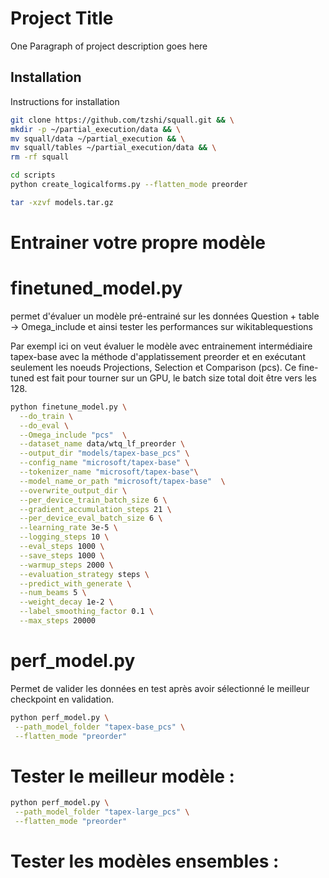 

# Project Title

One Paragraph of project description goes here

## Installation
Instructions for installation


```bash
git clone https://github.com/tzshi/squall.git && \
mkdir -p ~/partial_execution/data && \
mv squall/data ~/partial_execution && \
mv squall/tables ~/partial_execution/data && \
rm -rf squall
```

```bash
cd scripts
python create_logicalforms.py --flatten_mode preorder
```

```bash
tar -xzvf models.tar.gz
```

# Entrainer votre propre modèle

# finetuned_model.py
permet d'évaluer un modèle pré-entrainé sur les données Question + table -> Omega_include et ainsi tester les performances sur wikitablequestions

Par exempl ici on veut évaluer le modèle avec entrainement intermédiaire tapex-base avec la méthode d'applatissement preorder et en exécutant seulement les noeuds Projections, Selection et Comparison (pcs). Ce fine-tuned est fait pour tourner sur un GPU, le batch size total doit être vers les 128. 

```bash
python finetune_model.py \
  --do_train \
  --do_eval \
  --Omega_include "pcs"  \
  --dataset_name data/wtq_lf_preorder \
  --output_dir "models/tapex-base_pcs" \
  --config_name "microsoft/tapex-base" \
  --tokenizer_name "microsoft/tapex-base"\
  --model_name_or_path "microsoft/tapex-base"  \
  --overwrite_output_dir \
  --per_device_train_batch_size 6 \
  --gradient_accumulation_steps 21 \
  --per_device_eval_batch_size 6 \
  --learning_rate 3e-5 \
  --logging_steps 10 \
  --eval_steps 1000 \
  --save_steps 1000 \
  --warmup_steps 2000 \
  --evaluation_strategy steps \
  --predict_with_generate \
  --num_beams 5 \
  --weight_decay 1e-2 \
  --label_smoothing_factor 0.1 \
  --max_steps 20000
```




# perf_model.py
Permet de valider les données en test après avoir sélectionné le meilleur checkpoint en validation.


```bash
python perf_model.py \
 --path_model_folder "tapex-base_pcs" \
 --flatten_mode "preorder"
```


# Tester le meilleur modèle : 

```bash
python perf_model.py \
 --path_model_folder "tapex-large_pcs" \
 --flatten_mode "preorder"
```


# Tester les modèles ensembles : 
